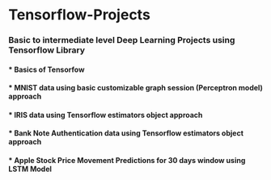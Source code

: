 # Tensorflow-Projects
### Basic to intermediate level Deep Learning Projects using Tensorflow Library
#### * Basics of Tensorfow
#### * MNIST data using basic customizable graph session (Perceptron model) approach
#### * IRIS data using Tensorflow estimators object approach
#### * Bank Note Authentication data using Tensorflow estimators object approach
#### * Apple Stock Price Movement Predictions for 30 days window using LSTM Model
